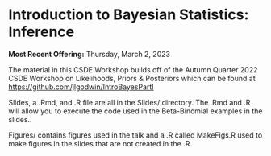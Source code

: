 # Introduction to Bayesian Statistics: Inference

**Most Recent Offering:** Thursday, March 2, 2023

The material in this CSDE Workshop builds off of the Autumn Quarter 2022 CSDE Workshop on Likelihoods, Priors \& Posteriors which can be found at https://github.com/jlgodwin/IntroBayesPartI

Slides, a .Rmd, and .R file are all in the Slides/ directory. The .Rmd and .R will allow you to execute the code used in the Beta-Binomial examples in the slides..

Figures/ contains figures used in the talk and a .R called MakeFigs.R used to make figures in the slides that are not created in the .R.

